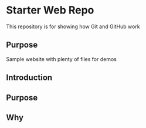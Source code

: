 # Starter Web Repo

This repository is for showing how Git and GitHub work

## Purpose

Sample website with plenty of files for demos

## Introduction

## Purpose

## Why